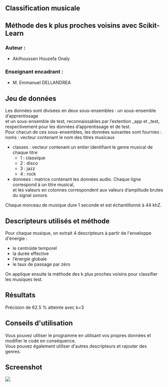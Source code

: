 ﻿## Classification musicale 
## Méthode des k plus proches voisins avec Scikit-Learn

### Auteur :
* Akilhoussen Houzefa Onaly

### Enseignant encadrant : 
* M. Emmanuel DELLANDREA

## Jeu de données

Les données sont divisées en deux sous-ensembles : un sous-ensemble d’apprentissage   
et un sous-ensemble de test, reconnaissables par l’extention _app et _test,   
respectivement pour les données d’apprentissage et de test.  
Pour chacun de ces sous-ensembles, les données suivantes sont fournies :  
noms : vecteur contenant le nom des titres musicaux  
* classes : vecteur contenant un entier identifiant le genre musical de chaque titre  
	* 1 : classique
	* 2 : disco
	* 3 : jazz
	* 4 : rock
* donnees : matrice contenant les données audio. Chaque ligne correspond à un titre musical,  
et les valeurs en colonnes correspondent aux valeurs d’amplitude brutes du signal sonore.  

Chaque morceau de musique dure 1 seconde et est échantillonné à 44 khZ.  

## Descripteurs utilisés et méthode

Pour chaque musique, on extrait 4 descripteurs à partir de l'enveloppe d'énergie :
* le centroïde temporel 
* la durée effective
* l’énergie globale
* le taux de passage par zéro

On applique ensuite la méthode des k plus proches voisins pour classifier les musiques test.

## Résultats 

Précision de 62.5 % atteinte avec k=3

## Conseils d'utilisation

Vous pouvez utiliser le programme en utilisant vos propres données et modifier le code en conséquence.    
Vous pouvez également utiliser d'autres descripteurs et rajouter des genres.  

## Screenshot 
![ ](https://i.ibb.co/Yc9R14p/Capture.png)
